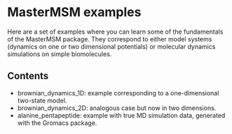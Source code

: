 MasterMSM examples
==================
Here are a set of examples where you can learn some of the fundamentals of
the MasterMSM package. They correspond to either model systems (dynamics 
on one or two dimensional potentials) or molecular dynamics simulations
on simple biomolecules. 

Contents
--------
* brownian_dynamics_1D: example corresponding to a one-dimensional two-state model.
* brownian_dynamics_2D: analogous case but now in two dimensions.
* alanine_pentapeptide: example with true MD simulation data, generated with the Gromacs package. 
